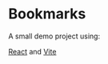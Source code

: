 # Bookmarks

A small demo project using:

[React](https://reactjs.org/) and [Vite](https://vitejs.dev/)
